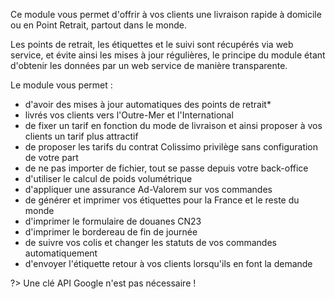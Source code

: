 Ce module vous permet d'offrir à vos clients une livraison rapide à domicile ou en Point Retrait, partout dans le monde.
 
Les points de retrait, les étiquettes et le suivi sont récupérés via web service, et évite ainsi les mises à jour régulières, le principe du module étant d'obtenir les données par un web service de manière transparente.
 
Le module vous permet :

* d'avoir des mises à jour automatiques des points de retrait*
* livrés vos clients vers l'Outre-Mer et l'International
* de fixer un tarif en fonction du mode de livraison et ainsi proposer à vos clients un tarif plus attractif
* de proposer les tarifs du contrat Colissimo privilège sans configuration de votre part
* de ne pas importer de fichier, tout se passe depuis votre back-office
* d'utiliser le calcul de poids volumétrique
* d'appliquer une assurance Ad-Valorem sur vos commandes
* de générer et imprimer vos étiquettes pour la France et le reste du monde
* d'imprimer le formulaire de douanes CN23
* d'imprimer le bordereau de fin de journée
* de suivre vos colis et changer les statuts de vos commandes automatiquement
* d'envoyer l'étiquette retour à vos clients lorsqu'ils en font la demande
 
?> Une clé API Google n'est pas nécessaire !
